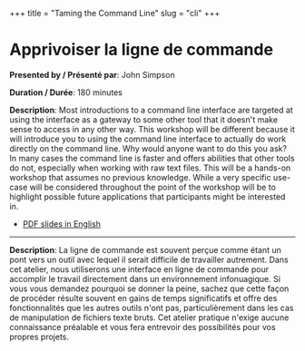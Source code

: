 +++
title = "Taming the Command Line"
slug = "cli"
+++

# Apprivoiser la ligne de commande

**Presented by / Présenté par**: John Simpson

**Duration / Durée**: 180 minutes

**Description**: Most introductions to a command line interface are targeted at using the interface as a gateway to some
  other tool that it doesn't make sense to access in any other way.  This workshop will be different because it will
  introduce you to using the command line interface to actually do work directly on the command line.  Why would anyone
  want to do this you ask?  In many cases the command line is faster and offers abilities that other tools do not,
  especially when working with raw text files.  This will be a hands-on workshop that assumes no previous knowledge.
  While a very specific use-case will be considered throughout the point of the workshop will be to highlight possible
  future applications that participants might be interested in.

* [PDF slides in English](/session6e.pdf)

---

**Description**: La ligne de commande est souvent perçue comme étant un pont vers un outil avec lequel il serait
  difficile de travailler autrement. Dans cet atelier, nous utiliserons une interface en ligne de commande pour
  accomplir le travail directement dans un environnement infonuagique. Si vous vous demandez pourquoi se donner la
  peine, sachez que cette façon de procéder résulte souvent en gains de temps significatifs et offre des fonctionnalités
  que les autres outils n'ont pas, particulièrement dans les cas de manipulation de fichiers texte bruts. Cet atelier
  pratique n'exige aucune connaissance préalable et vous fera entrevoir des possibilités pour vos propres projets.
